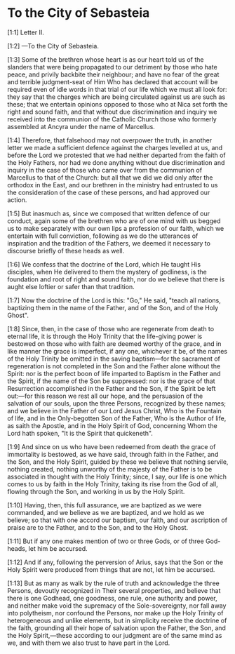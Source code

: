 # To the City of Sebasteia

[1:1] Letter II.

[1:2] —To the City of Sebasteia.

[1:3] Some of the brethren whose heart is as our heart told us of the slanders that were being propagated to our detriment by those who hate peace, and privily backbite their neighbour; and have no fear of the great and terrible judgment-seat of Him Who has declared that account will be required even of idle words in that trial of our life which we must all look for: they say that the charges which are being circulated against us are such as these; that we entertain opinions opposed to those who at Nica set forth the right and sound faith, and that without due discrimination and inquiry we received into the communion of the Catholic Church those who formerly assembled at Ancyra under the name of Marcellus.

[1:4] Therefore, that falsehood may not overpower the truth, in another letter we made a sufficient defence against the charges levelled at us, and before the Lord we protested that we had neither departed from the faith of the Holy Fathers, nor had we done anything without due discrimination and inquiry in the case of those who came over from the communion of Marcellus to that of the Church: but all that we did we did only after the orthodox in the East, and our brethren in the ministry had entrusted to us the consideration of the case of these persons, and had approved our action.

[1:5] But inasmuch as, since we composed that written defence of our conduct, again some of the brethren who are of one mind with us begged us to make separately with our own lips a profession of our faith, which we entertain with full conviction, following as we do the utterances of inspiration and the tradition of the Fathers, we deemed it necessary to discourse briefly of these heads as well.

[1:6] We confess that the doctrine of the Lord, which He taught His disciples, when He delivered to them the mystery of godliness, is the foundation and root of right and sound faith, nor do we believe that there is aught else loftier or safer than that tradition.

[1:7] Now the doctrine of the Lord is this: "Go," He said, "teach all nations, baptizing them in the name of the Father, and of the Son, and of the Holy Ghost".

[1:8] Since, then, in the case of those who are regenerate from death to eternal life, it is through the Holy Trinity that the life-giving power is bestowed on those who with faith are deemed worthy of the grace, and in like manner the grace is imperfect, if any one, whichever it be, of the names of the Holy Trinity be omitted in the saving baptism—for the sacrament of regeneration is not completed in the Son and the Father alone without the Spirit: nor is the perfect boon of life imparted to Baptism in the Father and the Spirit, if the name of the Son be suppressed: nor is the grace of that Resurrection accomplished in the Father and the Son, if the Spirit be left out:—for this reason we rest all our hope, and the persuasion of the salvation of our souls, upon the three Persons, recognized by these names; and we believe in the Father of our Lord Jesus Christ, Who is the Fountain of life, and in the Only-begotten Son of the Father, Who is the Author of life, as saith the Apostle, and in the Holy Spirit of God, concerning Whom the Lord hath spoken, "It is the Spirit that quickeneth".

[1:9] And since on us who have been redeemed from death the grace of immortality is bestowed, as we have said, through faith in the Father, and the Son, and the Holy Spirit, guided by these we believe that nothing servile, nothing created, nothing unworthy of the majesty of the Father is to be associated in thought with the Holy Trinity; since, I say, our life is one which comes to us by faith in the Holy Trinity, taking its rise from the God of all, flowing through the Son, and working in us by the Holy Spirit.

[1:10] Having, then, this full assurance, we are baptized as we were commanded, and we believe as we are baptized, and we hold as we believe; so that with one accord our baptism, our faith, and our ascription of praise are to the Father, and to the Son, and to the Holy Ghost.

[1:11] But if any one makes mention of two or three Gods, or of three God-heads, let him be accursed.

[1:12] And if any, following the perversion of Arius, says that the Son or the Holy Spirit were produced from things that are not, let him be accursed.

[1:13] But as many as walk by the rule of truth and acknowledge the three Persons, devoutly recognized in Their several properties, and believe that there is one Godhead, one goodness, one rule, one authority and power, and neither make void the supremacy of the Sole-sovereignty, nor fall away into polytheism, nor confound the Persons, nor make up the Holy Trinity of heterogeneous and unlike elements, but in simplicity receive the doctrine of the faith, grounding all their hope of salvation upon the Father, the Son, and the Holy Spirit,—these according to our judgment are of the same mind as we, and with them we also trust to have part in the Lord.

